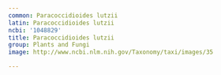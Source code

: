 ```yaml
---
common: Paracoccidioides lutzii
latin: Paracoccidioides lutzii
ncbi: '1048829'
title: Paracoccidioides lutzii
group: Plants and Fungi
image: http://www.ncbi.nlm.nih.gov/Taxonomy/taxi/images/35

---
```

